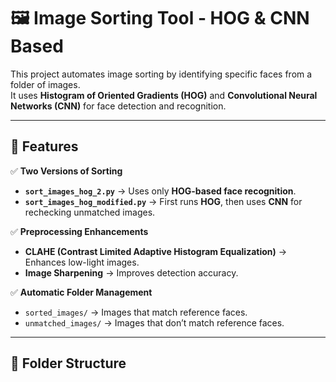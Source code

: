 # 🖼️ Image Sorting Tool - HOG & CNN Based

This project automates image sorting by identifying specific faces from a folder of images.  
It uses **Histogram of Oriented Gradients (HOG)** and **Convolutional Neural Networks (CNN)** for face detection and recognition.

---

## 🚀 Features
✅ **Two Versions of Sorting**  
- **`sort_images_hog_2.py`** → Uses only **HOG-based face recognition**.  
- **`sort_images_hog_modified.py`** → First runs **HOG**, then uses **CNN** for rechecking unmatched images.  

✅ **Preprocessing Enhancements**  
- **CLAHE (Contrast Limited Adaptive Histogram Equalization)** → Enhances low-light images.  
- **Image Sharpening** → Improves detection accuracy.  

✅ **Automatic Folder Management**  
- `sorted_images/` → Images that match reference faces.  
- `unmatched_images/` → Images that don’t match reference faces.  

---

## 📂 Folder Structure
